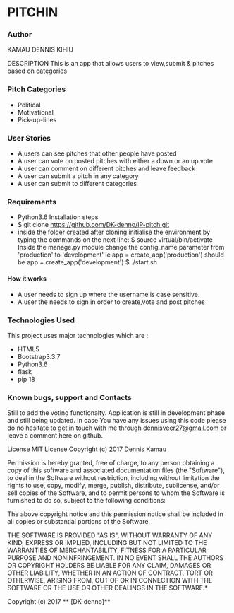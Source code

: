 # PITCHIN
### Author
KAMAU DENNIS KIHIU

DESCRIPTION
This is an app that allows users to view,submit & pitches based on categories

### Pitch Categories
* Political
* Motivational
* Pick-up-lines
### User Stories
* A users can see pitches that other people have posted
* A user can vote on posted pitches with either a down or an up vote
* A user can comment on different pitches and leave feedback
* A user can submit a pitch in any category
* A user can submit to different categories
### Requirements
* Python3.6
Installation steps
* $ git clone https://github.com/DK-denno/IP-pitch.git
* inside the folder created after cloning initialise the environment by typing the commands on the next line:
$ source virtual/bin/activate
Inside the manage.py module change the config_name parameter from 'production' to 'development' ie app = create_app('production') should be app = create_app('development')
$ ./start.sh
#### How it works
* A user needs to sign up where the username is case sensitive.
* A user the needs to sign in order to create,vote and post pitches

### Technologies Used
This project uses major technologies which are :
* HTML5
* Bootstrap3.3.7
* Python3.6
* flask
* pip 18
### Known bugs, support and Contacts
Still to add the voting functionalty.
Application is still in development phase and still being updated. In case You have any issues using this code please do no hesitate to get in touch with me through dennisveer27@gmail.com or leave a comment here on github.

License
MIT License
Copyright (c) 2017 Dennis Kamau

Permission is hereby granted, free of charge, to any person obtaining a copy of this software and associated documentation files (the "Software"), to deal in the Software without restriction, including without limitation the rights to use, copy, modify, merge, publish, distribute, sublicense, and/or sell copies of the Software, and to permit persons to whom the Software is furnished to do so, subject to the following conditions:

The above copyright notice and this permission notice shall be included in all copies or substantial portions of the Software.

THE SOFTWARE IS PROVIDED "AS IS", WITHOUT WARRANTY OF ANY KIND, EXPRESS OR IMPLIED, INCLUDING BUT NOT LIMITED TO THE WARRANTIES OF MERCHANTABILITY, FITNESS FOR A PARTICULAR PURPOSE AND NONINFRINGEMENT. IN NO EVENT SHALL THE AUTHORS OR COPYRIGHT HOLDERS BE LIABLE FOR ANY CLAIM, DAMAGES OR OTHER LIABILITY, WHETHER IN AN ACTION OF CONTRACT, TORT OR OTHERWISE, ARISING FROM, OUT OF OR IN CONNECTION WITH THE SOFTWARE OR THE USE OR OTHER DEALINGS IN THE SOFTWARE.*

Copyright (c) 2017 ** [DK-denno]**
